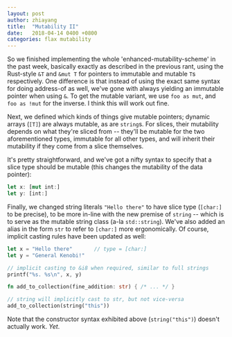 ```yaml
---
layout: post
author: zhiayang
title:  "Mutability II"
date:   2018-04-14 0400 +0800
categories: flax mutability
---
```


So we finished implementing the whole 'enhanced-mutability-scheme' in the past week, basically exactly as described in the previous rant, using the Rust-style
`&T` and `&mut T` for pointers to immutable and mutable `T`s respectively. One difference is that instead of using the exact same syntax for doing address-of
as well, we've gone with always yielding an immutable pointer when using `&`. To get the mutable variant, we use `foo as mut`, and `foo as !mut` for the
inverse. I think this will work out fine.

Next, we defined which kinds of things give mutable pointers; dynamic arrays (`[T]`) are always mutable, as are `string`s. For slices, their mutability depends
on what they're sliced from -- they'll be mutable for the two aforementioned types, immutable for all other types, and will inherit their mutability if they
come from a slice themselves.

It's pretty straightforward, and we've got a nifty syntax to specify that a slice type should be mutable (this changes the mutability of the data pointer):
```rust
let x: [mut int:]
let y: [int:]
```

Finally, we changed string literals `"Hello there"` to have slice type (`[char:]` to be precise), to be more in-line with the new premise of `string` -- which
is to serve as the mutable string class (a-la `std::string`). We've also added an alias in the form `str` to refer to `[char:]` more ergonomically. Of course,
implicit casting rules have been updated as well:

```rust
let x = "Hello there"       // type = [char:]
let y = "General Kenobi!"

// implicit casting to &i8 when required, similar to full strings
printf("%s. %s\n", x, y)

fn add_to_collection(fine_addition: str) { /* ... */ }

// string will implicitly cast to str, but not vice-versa
add_to_collection(string("this"))
```

Note that the constructor syntax exhibited above (`string("this")`) doesn't actually work. *Yet*.

